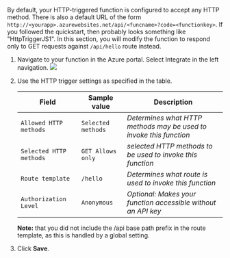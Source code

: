 By default, your HTTP-triggered function is configured to accept any HTTP method. There is also a default URL of the form `http://<yourapp>.azurewebsites.net/api/<funcname>?code=<functionkey>`. If you followed the quickstart, then <funcname> probably looks something like "HttpTriggerJS1". In this section, you will modify the function to respond only to GET requests against `/api/hello` route instead.

1. Navigate to your function in the Azure portal. Select Integrate in the left navigation.
    ![](https://github.com/fenago/katacoda-scenarios/raw/master/azure-functions/azure-functions-serverless-api/steps/3/1.png)

2. Use the HTTP trigger settings as specified in the table.

    Field |	Sample value | Description
    --- | --- | ---
    `Allowed HTTP methods` | `Selected methods` | *Determines what HTTP methods may be used to invoke this function*
    `Selected HTTP methods` | `GET Allows only` |	*selected HTTP methods to be used to invoke this function*
    `Route template` |	`/hello` | *Determines what route is used to invoke this function*
    `Authorization Level` |	`Anonymous` | *Optional: Makes your function accessible without an API key*

    **Note:** that you did not include the /api base path prefix in the route template, as this is handled by a global setting.

3. Click **Save**.